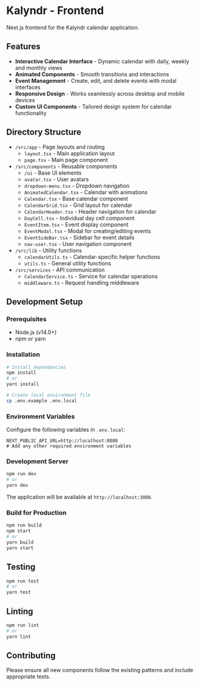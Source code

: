 # Kalyndr - Frontend

Next.js frontend for the Kalyndr calendar application.

## Features

- **Interactive Calendar Interface** - Dynamic calendar with daily, weekly and monthly views
- **Animated Components** - Smooth transitions and interactions
- **Event Management** - Create, edit, and delete events with modal interfaces
- **Responsive Design** - Works seamlessly across desktop and mobile devices
- **Custom UI Components** - Tailored design system for calendar functionality

## Directory Structure

- `/src/app` - Page layouts and routing
  - `layout.tsx` - Main application layout
  - `page.tsx` - Main page component
- `/src/components` - Reusable components
  - `/ui` - Base UI elements
  - `avatar.tsx` - User avatars
  - `dropdown-menu.tsx` - Dropdown navigation
  - `AnimatedCalendar.tsx` - Calendar with animations
  - `Calendar.tsx` - Base calendar component
  - `CalendarGrid.tsx` - Grid layout for calendar
  - `CalendarHeader.tsx` - Header navigation for calendar
  - `DayCell.tsx` - Individual day cell component
  - `EventItem.tsx` - Event display component
  - `EventModal.tsx` - Modal for creating/editing events
  - `EventSideBar.tsx` - Sidebar for event details
  - `nav-user.tsx` - User navigation component
- `/src/lib` - Utility functions
  - `calendarUtils.ts` - Calendar-specific helper functions
  - `utils.ts` - General utility functions
- `/src/services` - API communication
  - `CalendarService.ts` - Service for calendar operations
  - `middleware.ts` - Request handling middleware

## Development Setup

### Prerequisites
- Node.js (v14.0+)
- npm or yarn

### Installation

```bash
# Install dependencies
npm install
# or
yarn install

# Create local environment file
cp .env.example .env.local
```

### Environment Variables

Configure the following variables in `.env.local`:

```
NEXT_PUBLIC_API_URL=http://localhost:8080
# Add any other required environment variables
```

### Development Server

```bash
npm run dev
# or
yarn dev
```

The application will be available at `http://localhost:3000`.

### Build for Production

```bash
npm run build
npm start
# or
yarn build
yarn start
```

## Testing

```bash
npm run test
# or
yarn test
```

## Linting

```bash
npm run lint
# or
yarn lint
```

## Contributing

Please ensure all new components follow the existing patterns and include appropriate tests.